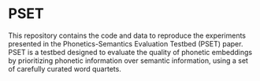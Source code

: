 # PSET
This repository contains the code and data to reproduce the experiments presented in the Phonetics-Semantics Evaluation Testbed (PSET) paper. PSET is a testbed designed to evaluate the quality of phonetic embeddings by prioritizing phonetic information over semantic information, using a set of carefully curated word quartets.
